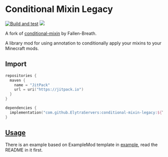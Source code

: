 # Conditional Mixin Legacy

[![Build and test](https://github.com/ElytraServers/conditional-mixin-legacy/actions/workflows/build-and-test.yml/badge.svg)](https://github.com/ElytraServers/conditional-mixin-legacy/actions/workflows/build-and-test.yml)
[![](https://jitpack.io/v/ElytraServers/conditional-mixin-legacy.svg)](https://jitpack.io/#ElytraServers/conditional-mixin-legacy)

A fork of [conditional-mixin](https://github.com/Fallen-Breath/conditional-mixin) by Fallen-Breath.

A library mod for using annotation to conditionally apply your mixins to your Minecraft mods.

## Import

```gradle.kts
repositories {
  maven {
    name = "JitPack"
    url = uri("https://jitpack.io")
  }
}

dependencies {
  implementation("com.github.ElytraServers:conditional-mixin-legacy:${TAG_SeeAbove}")
}
```

## [Usage](example)

There is an example based on ExampleMod template in [example](example), read the README in it first.

